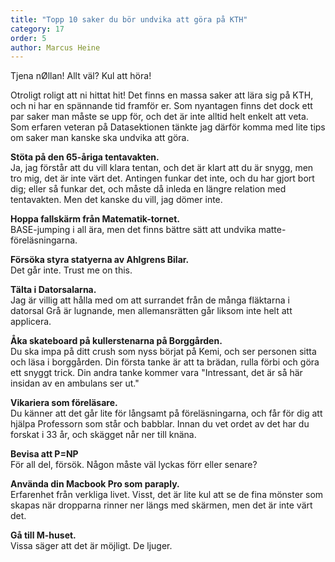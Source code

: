 ```yaml
---
title: "Topp 10 saker du bör undvika att göra på KTH"
category: 17
order: 5
author: Marcus Heine
---
```


Tjena nØllan! Allt väl? Kul att höra!

Otroligt roligt att ni hittat hit! Det finns en massa saker att lära sig på KTH, och ni har en spännande tid framför er. Som nyantagen finns det dock ett par saker man måste se upp för, och det är inte alltid helt enkelt att veta. Som erfaren veteran på Datasektionen tänkte jag därför komma med lite tips om saker man kanske ska undvika att göra.

**Stöta på den 65-åriga tentavakten.**  
Ja, jag förstår att du vill klara tentan, och det är klart att du är snygg, men tro mig, det är inte värt det. Antingen funkar det inte, och du har gjort bort dig; eller så funkar det, och måste då inleda en längre relation med tentavakten. Men det kanske du vill, jag dömer inte.

**Hoppa fallskärm från Matematik-tornet.**  
BASE-jumping i all ära, men det finns bättre sätt att undvika matte-föreläsningarna.

**Försöka styra statyerna av Ahlgrens Bilar.**  
Det går inte. Trust me on this.

**Tälta i Datorsalarna.**  
Jag är villig att hålla med om att surrandet från de många fläktarna i datorsal Grå är lugnande, men allemansrätten går liksom inte helt att applicera.

**Åka skateboard på kullerstenarna på Borggården.**  
Du ska impa på ditt crush som nyss börjat på Kemi, och ser personen sitta och läsa i borggården. Din första tanke är att ta brädan, rulla förbi och göra ett snyggt trick. Din andra tanke kommer vara "Intressant, det är så här insidan av en ambulans ser ut."

**Vikariera som föreläsare.**  
Du känner att det går lite för långsamt på föreläsningarna, och får för dig att hjälpa Professorn som står och babblar. Innan du vet ordet av det har du forskat i 33 år, och skägget når ner till knäna.

**Bevisa att P=NP**  
För all del, försök. Någon måste väl lyckas förr eller senare?

**Använda din Macbook Pro som paraply.**  
Erfarenhet från verkliga livet. Visst, det är lite kul att se de fina mönster som skapas när dropparna rinner ner längs med skärmen, men det är inte värt det.

**Gå till M-huset.**  
Vissa säger att det är möjligt. De ljuger.
